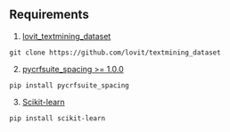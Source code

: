 ## Requirements

1. [lovit_textmining_dataset](https://github.com/lovit/textmining_dataset)

```
git clone https://github.com/lovit/textmining_dataset
```

2. [pycrfsuite_spacing >= 1.0.0](https://github.com/lovit/pycrfsuite_spacing)

```
pip install pycrfsuite_spacing
```

3. [Scikit-learn](https://scikit-learn.org/)

```
pip install scikit-learn
```
